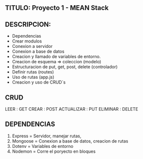 ## TITULO: Proyecto 1 - MEAN Stack 

## DESCRIPCION:

- Dependencias
- Crear modulos
- Conexion a servidor
- Conexion a base de datos
- Creacion y llamado de variables de entorno.
- Creacion de esquema => coleccion (modelo)
- Estructuracion de put, get, post, delete (controlador)
- Definir rutas (routes)
- Uso de rutas (app.js)
- Creacion y uso de CRUD´s

## CRUD

LEER : GET
CREAR : POST
ACTUALIZAR : PUT
ELIMINAR : DELETE

## DEPENDENCIAS

1. Express =  Servidor, manejar rutas, 
2. Mongoose = Conexion a base de datos, creacion de rutas
3. Dotenv = Variables de entorno
4. Nodemon = Corre el poryecto en bloques

